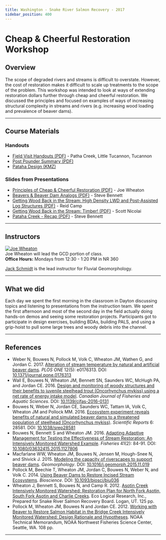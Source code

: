 ```yaml
---
title: Washington - Snake River Salmon Recovery - 2017
sidebar_position: 400
---
```


# Cheap & Cheerful Restoration Workshop

## Overview

The scope of degraded rivers and streams is difficult to overstate. However, the cost of restoration makes it difficult to scale up treatments to the scope of the problem. This workshop was intended to look at ways of extending restoration dollars further through cheap and cheerful restoration. We discussed the principles and focused on examples of ways of increasing structural complexity in streams and rivers (e.g. increasing wood loading and prevalence of beaver dams).

-----

## Course Materials

### Handouts

- [Field Visit Handouts (PDF)](https://s3-us-west-2.amazonaws.com/etalweb.joewheaton.org/etal_workshops/CheapCheerful/2017/Dayton/Cheap%26Cheerful_Handout.pdf) - Patha Creek, Little Tucannon, Tucannon
- [Post Pounder Summary (PDF)](https://s3-us-west-2.amazonaws.com/etalweb.joewheaton.org/etal_workshops/CheapCheerful/2017/Dayton/Post+Pounder+Summary.pdf)
- [Pataha Design (KMZ)](https://s3-us-west-2.amazonaws.com/etalweb.joewheaton.org/etal_workshops/CheapCheerful/2017/Dayton/Pataha+Design+2017.kmz)

### Slides from Presentations

- [Principles of Cheap & Cheerful Restoration (PDF)](https://s3-us-west-2.amazonaws.com/etalweb.joewheaton.org/etal_workshops/CheapCheerful/2017/Dayton/Wheaton_C%26C.pdf) - Joe Wheaton
- [Beavers & Beaver Dam Analogs (PDF)](https://s3-us-west-2.amazonaws.com/etalweb.joewheaton.org/etal_workshops/CheapCheerful/2017/Dayton/HowCheap%26CheerfulAreBeavers_Bennett.pdf) - Steve Bennett
- [Getting Wood Back in the Stream: High Density LWD and Post-Assisted Log Structures (PDF)](https://s3-us-west-2.amazonaws.com/etalweb.joewheaton.org/etal_workshops/CheapCheerful/2017/Dayton/CampR_C%26CWorkshop_PALS.pdf) - Reid Camp
- [Getting Wood Back in the Stream: Timber! (PDF)](https://s3-us-west-2.amazonaws.com/etalweb.joewheaton.org/etal_workshops/CheapCheerful/2017/Dayton/Nicolai+cheap+and+cheerful+workshop.pdf) - Scott Nicolai
- [Pataha Creek - Recap (PDF)](https://s3-us-west-2.amazonaws.com/etalweb.joewheaton.org/etal_workshops/CheapCheerful/2017/Dayton/Dayton+C%26C_PatahaUpdate_2017.pdf) - Steve Bennett

-----

## Instructors

[![Joe Wheaton](/img/people/Wheaton_round.png)](http://www.joewheaton.org)  
Joe Wheaton will lead the GCD portion of class.  
**Office Hours:** Mondays from 12:30 - 1:20 PM in NR 360

[Jack Schmidt](https://qcnr.usu.edu/directory/schmidt_jack) is the lead instructor for Fluvial Geomorphology.

-----

## What we did

Each day we spent the first morning in the classroom in Dayton discussing topics and listening to presentations from the instruction team. We spent the first afternoon and most of the second day in the field actually doing hands-on demos and seeing some restoration projects. Participants got to participate in design exercises, building BDAs, building PALS, and using a grip-hoist to pull some large trees and woody debris into the channel.

-----

## References

- Weber N, Bouwes N, Pollock M, Volk C, Wheaton JM, Wathen G, and Jordan C. 2017. [Alteration of stream temperature by natural and artificial beaver dams](https://www.researchgate.net/publication/316995139_Alteration_of_stream_temperature_by_natural_and_artificial_beaver_dams). *PLOS ONE* 12(5): e0176313. DOI: [10.1371/journal.pone.0176313](http://dx.doi.org/10.1371/journal.pone.0176313)
- Wall E, Bouwes N, Wheaton JM, Bennett SN, Saunders WC, McHugh PA, and Jordan CE. 2016. [Design and monitoring of woody structures and their benefits to juvenile steelhead trout (Oncorhynchus mykiss) using a net rate of energy intake model](https://www.researchgate.net/publication/308765970_Design_and_monitoring_of_woody_structures_and_their_benefits_to_juvenile_steelhead_trout_Oncorhynchus_mykiss_using_a_net_rate_of_energy_intake_model). *Canadian Journal of Fisheries and Aquatic Sciences*. DOI: [10.1139/cjfas-2016-0131](http://dx.doi.org/10.1139/cjfas-2016-0131)
- Bouwes N, Weber N, Jordan CE, Saunders WC, Tattam IA, Volk C, Wheaton JM and Pollock MM. 2016. [Ecosystem experiment reveals benefits of natural and simulated beaver dams to a threatened population of steelhead (Oncorhynchus mykiss)](http://www.nature.com/articles/srep28581). *Scientific Reports* 6: 28581. DOI: [10.1038/srep28581](http://dx.doi.org/10.1038/srep28581)
- Bouwes N, Bennett S and Wheaton JM. 2016. [Adapting Adaptive Management for Testing the Effectiveness of Stream Restoration: An Intensively Monitored Watershed Example](https://www.researchgate.net/publication/289526568_Adapting_Adaptive_Management_for_Testing_the_Effectiveness_of_Stream_Restoration_An_Intensively_Monitored). *Fisheries* 41(2): 84-91. DOI: [10.1080/03632415.2015.1127806](http://dx.doi.org/10.1080/03632415.2015.1127806)
- Macfarlane WW, Wheaton JM, Bouwes N, Jensen M, Hough-Snee N, and Shivick J. 2015. [Modeling the capacity of riverscapes to support beaver dams](https://www.researchgate.net/publication/285590037_Modeling_the_capacity_of_riverscapes_to_support_beaver_dams). *Geomorphology*. DOI: [10.1016/j.geomorph.2015.11.019](http://dx.doi.org/10.1016/j.geomorph.2015.11.019)
- Pollock M, Beechie T, Wheaton JM, Jordan C, Bouwes N, Weber N, and Volk C. 2014. [Using Beaver Dams to Restore Incised Stream Ecosystems](https://www.researchgate.net/publication/261215514_Using_Beaver_Dams_to_Restore_Incised_Stream_Ecosystems). *Bioscience*. DOI: [10.1093/biosci/biu036](http://dx.doi.org/10.1093/biosci/biu036)
- Wheaton J, Bennett S, Bouwes N, and Camp R. 2012. [Asotin Creek Intensively Monitored Watershed: Restoration Plan for North Fork Asotin, South Fork Asotin and Charlie Creeks](http://etal.usu.edu/Asotin/AsotinRestorationPlan_v1.pdf). Eco Logical Research, Inc., Prepared for Snake River Salmon Recovery Board. Logan, UT. 125 pp.
- Pollock M, Wheaton JM, Bouwes N and Jordan CE. 2012. [Working with Beaver to Restore Salmon Habitat in the Bridge Creek Intensively Monitored Watershed: Design Rationale and Hypotheses](https://www.researchgate.net/publication/281113937_Working_with_Beaver_to_Restore_Salmon_Habitat). NOAA Technical Memorandum, NOAA Northwest Fisheries Science Center, Seattle, WA. 108 pp.

-----


